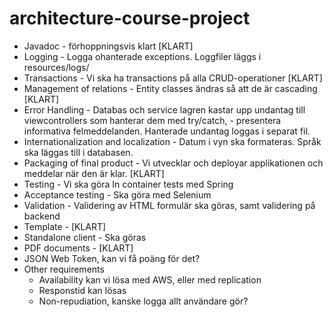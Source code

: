 # architecture-course-project

- Javadoc - förhoppningsvis klart [KLART]
- Logging - Logga ohanterade exceptions. Loggfiler läggs i resources/logs/
- Transactions - Vi ska ha transactions på alla CRUD-operationer [KLART]
- Management of relations - Entity classes ändras så att de är cascading [KLART]
- Error Handling - Databas och service lagren kastar upp undantag till viewcontrollers som hanterar dem med try/catch, - presentera informativa felmeddelanden. Hanterade undantag loggas i separat fil.
- Internationalization and localization - Datum i vyn ska formateras. Språk ska läggas till i databasen.
- Packaging of final product - Vi utvecklar och deployar applikationen och meddelar när den är klar. [KLART]
- Testing - Vi ska göra In container tests med Spring
- Acceptance testing - Ska göra med Selenium
- Validation - Validering av HTML formulär ska göras, samt validering på backend
- Template - [KLART]
- Standalone client - Ska göras
- PDF documents - [KLART]
- JSON Web Token, kan vi få poäng för det?
- Other requirements
  - Availability kan vi lösa med AWS, eller med replication
  - Responstid kan lösas
  - Non-repudiation, kanske logga allt användare gör?
